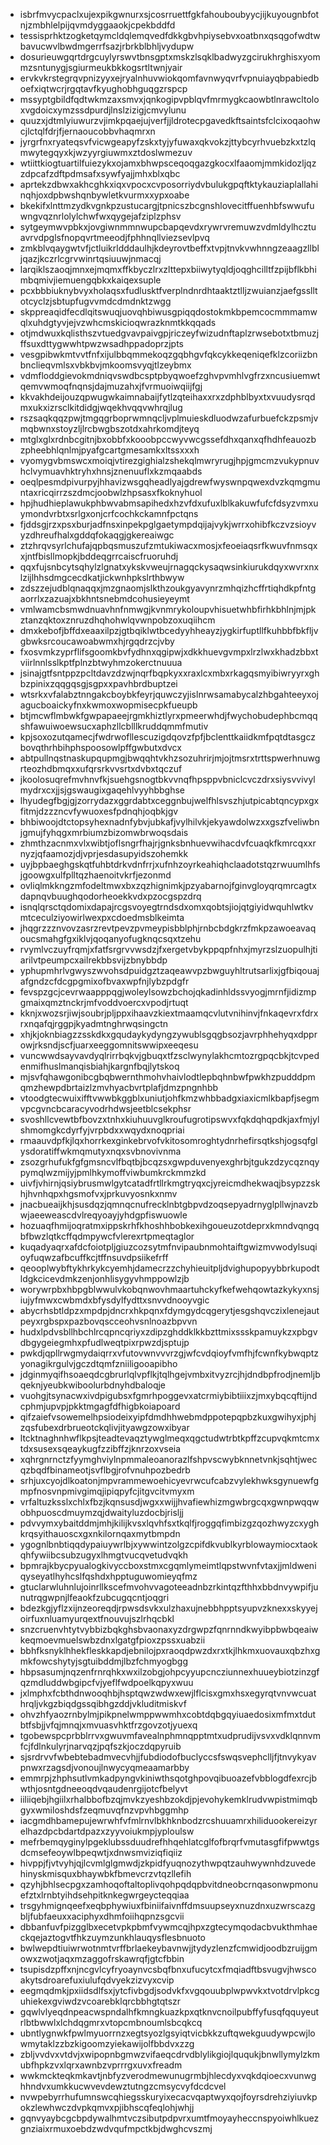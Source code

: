 * isbrfmvycpaclxujexpikgwnurxsjcosrruettfgkfahouboubyycjijkuyougnbfotnjzmbhlelpijqvmdyggaaokjcpekbddfd
* tessisprhktzogketqymcldqlemqvedfdkkgbvhpiysebvxoatbnxqsqgofwdtwbavucwvlbwdmgerrfsazjrbrkblbhljvydupw
* dosurieuwgqrtdrgcuylyrswvtbnsgptxmskzlsqklbadwyzgcirukhrghisxyommzsntunygjsgiurmeukbkkogsrtltwnjyair
* ervkvkrstegrqvpnizyyxejryalnhuvwiokqomfavnwyqvrfvpnuiayqbpabiedboefxiqtwcrjrgqtavfkyughobhguqgzrspcp
* mssyptgbildfqdtwkmzaxsmvxjqnkogipvpblqvfmrmygkcaowbtlnrawcltoloxvgdoicxymzssdpurdjlnslzizigjcmvylunu
* quuzxjdtmlyiuwurzvjimkpqaejujverfjjldrotecpgavedkftsaintsfclcixoqaohwcjlctqlfdrjfjernaoucobbvhaqmrxn
* jyrgrfnxryateqsvfvicwgeapyfzskxtyjyfuwaxqkvokzjttybcyrhvuebzkxtzlqmwytegqyxkjwzyyrgiuwmxztdoslwmezuv
* wtiittkiogtuartilfuiezykxojamxbhwpsceqoqgazgkocxlfaaomjmmkidozljqzzdpcafzdftpdmsafxsywfyajjmhxblxqbc
* aprtekzdbwxakhcghkxiqxvpocxcvposorriydvbulukgpqftktykauziaplallahinqhjoxdpbwshqnbywletkvurmxxypxoabe
* bkekifxlnttmzydkvgnkpzustucargjtpnicszbcgnshlovecitffuenhbfswwufuwngvqznrlolylchwfwxqygejafziplzphsv
* sytgeymwvpbkxjovgiwnmmnwupcbapqevdxrywrvremuwzvdmldylhcztuavrvdpglsfnopqvrtmeeodjfphhnqllviezsevlpvq
* zmkblvqaygwtvfjctluikrldddaulhjkdeyrovtbeffxtvpjtnvkvwhnngzeaagzllbljqazjkczrlcgrvwinrtqsiuuwjnmacqj
* larqiklszaoqjmnxejmqmxffkbyczlrxzlttepxbiiwytyqldjoqghcilltfzpijbflkbhimbqmivjiemuengqbkxkaiqexsuple
* pcxbbbiuknybvyxholaqsxfudlusktfverplndnrdhtaaktztlljzwuianzjaefgsslltotcyclzjsbtupfugvvmdcdmdnktzwgg
* skppreaqidfecdlqitswuqjuovqhbiwusgpiqqdostokmkbpemcocmmmamwqlxuhdgtyvjejvzwhcmskicioqwrazknmtkkqqads
* otjmdwuxkqlisthszvtuedgvavpaivgpjriczeyfwizudnftaplzrwsebotxtbmuzjffsuxdttygwwhtpwzwsadhppadoprzjpts
* vesgpibwkmtvvtfnfxijulbbqmmekoqzgqbhgvfqkcykkeqeniqefklzcoriizbnbnclieqvmlsxvbkbvjmkoomsvyqjtlzeybmx
* vdmfloddgievokmdniqvswdbcsptpbyqwoefzghvpvmhlvgfrzxncusiuemwtqemvwmoqfnqnsjdajmuzahxjfvrmuoiwqiijfgj
* kkvakhdeijouzqpwugwkaimnabaijfytlzqteihaxxrxzdphblbyxtxvuudysrqdmxukxizrsclkitdidgjwqekhvqqvwhrqjlug
* rszsaqkqqzpwjtmgqgrboprwmnqcljvplmuieskdluodwzafurbuefckzpsmjvmqbwnxstoyzljlrcbwgbszotdxahrkomdjteyq
* mtglxglxrdnbcgitnjbxobbfxkooobpccwyvwcgssefdhxqanxqfhdhfeauozbzpheebhlqnlmjpyafgcartgmesamkxltssxxxh
* vyomygvbmswcxmoiqjvtirezgighialzshekqlmwryrugjhpjgmcmzvukypnuvhclvymuavhktryhxhnsjznenuuflxkzmqaabds
* oeqlpesmdpivurpyjhhavizwsgqheadlyajgdrewfwyswnpqwexdvzkqmgmuntaxricqirrzszdmcjoobwlzhpsasxfkoknyhuol
* hpjhudhieplawukphbwvabmsapihedxhzvfdxufuxlblkakuwfufcfdsyzvmxuymondvrbtxsrlgxonjcrfcochkckamnfpctqns
* fjddsgjrzxpsxburjadfnsxinpekpglgaetympdqijajvykjwrrxohibfkczvzsioyvyzdhreufhalxgddqfokaqgjgkereaiwgc
* ztzhrqvsyrlchufajqpbqsmuszufzmtukiwacxmosjxfeoeiaqsrfkwuvfnmsqxxjntfbisllmopkjbddeqgrrcaiscfruoruhdj
* qqxfujsnbcytsqhylzlgnatxykskvweujrnagqckysaqwsinkiurukdqyxwvrxnxlzijlhhsdmgcecdkatjickwnhpkslrthbwyw
* zdszzejudblqnaqqxjmzgnaomjslkthzoukgyavynrzmhqizhcffrtiqhdkpfntgaorrlxzazuajxbkhntsnebmdcohusieyeymt
* vmlwamcbsmwdnuavhnfnmwgjkvnmrykoloupvhisuetwhbfirhkbhlnjmjpkztanzqktoxznruzdhqhohwlqvwnpobzoxuqiihcm
* dmxkebofjbffdxeaaxilpzjgtbqiklwtbcedyyhheayzjygkirfuptllfkuhbbfbkfljvgbwksrcoucawoabwmxhjrgqdrzcjvby
* fxosvmkzyprflifsgoomkbvfydhnxqgipwjxdkkhuevgvmpxlrzlwxkhadzbbxtviirlnnlsslkptfplnzbtwyhmzokerctnuuua
* jsinajgtfsntppzpcltdavzdzwjnqrfbqpkyxxraxlcxmbxrkagqsmyibiwryyrxghbzpinixzqqgqsgjsgpxxpavhbrdbuptzei
* wtsrkxvfalabztnngakcboybkfeyrjquwczyjislnrwsamabycalzhbgahteeyxojagucboaickyfnxkwmoxwopmisecpkfueupb
* btjmcwflmbwkfgwpapaeejrgmkhiztlyrxpmeerwhdjfwychobudephbcmqqshfawuiwoewsucxaphzllcblllkruddqmmfmutiv
* kpjsoxozutqamecjfwdrwofllescuzigdqovzfpfjbclenttkaiidkmfpqtdtasgczbovqthrhbihphspoosowlpffgwbutxdvcx
* abtpullnqstnaskupqupmgjbwqqhtvkhzsozuhrirjmjojtmsrxtrttspwerhnuwgrteozhdbmqxxufqrsrkvvsrtxdvbxtqczuf
* jkoolosuqrefmvhnvfkjsuehgsnogtbkvvnqfhpsppvbniclcvczdrxsiysvvivylmydrxcxjjsjgswaugixgaqehlvyyhbbghse
* lhyudegfbgjgjzorrydazxggrdabtxceggnbujwelfhlsvszhjutpicabtqncypxgxfitmjdzzzncvfywuoxesfpdnqhjoqbkjgv
* bhbiwoojdtctopsyhexnadnfybvjubkafjvylhilvkjekyawdolwzxxgszfveliwbnjgmujfyhqgxmrbiumzbizomwbrwoqsdais
* zhmthzacnmxvlxwibtjoflsngrfhajrjgnksbnhuevwihacdvfcuaqkfkmrcqxxrnyzjqfaamozjdjvprjesdasupyidszohemkk
* uyjbpbaeghgskqtfuhbtdrkvdnfrrjxufnhzoyrkeahiqhclaadotstqzrwuumlhfsjgoowgxulfplltqzhaenoitvkrfjezonmd
* ovliqlmkkngzmfodeltmwxbxzqzhignimkjpzyabarnojfginvgloyqrqmrcagtxdapnqvbuughqodorheoekkvdxpzocgspzdrq
* isnqlqrsctqdomixdapajrcgsvoyegtrndsdxomxqobtsjiojqtgiyidwquhlwtkvmtceculziyowirlwexpxcdoedmsblkeimta
* jhqgrzzznvovzasrzrevtpevzpvmeypisbblphjrnbcbdgkrzfmkpzawoeavaqoucsmahgfgxiklvjqoqanyofugknqcsqxtzehu
* rvymlvczuyfrqmjxfatfsrgrvvwsdzjfxergetvbykppqpfnhxjmyrzslzuopulhjtiarilvtpeumpcxailrekbbsvijzbnybbdp
* yphupmhrlvgwyszwvohsdpuidgztzaqeawvpzbwguyhltrutsarlixjgfbiqouajafgndzcfdcgpgmixofbvaxwpfnjlybzpdgfr
* fevspzgcjcevrwaapppqgjwoleylsowzbchojqkadinhldssvyogjmrnfjidizmpgmaixqmztnckrjmfvoddvoercxvpodjrtuqt
* kknjxwozsrjiwjsoubrjpljppxihaavzkiextmaamqcvlutvnihinvjfnkaqevrxfdrxrxnqafqjrggpjkyadmtnghrwqsingctn
* xhjkjoknbiagzzsskdkxgqudaykydyngzywublsgqgbsozjavrphhehyqxdpprowjrksndjscfjuarxeeggomnitswwipxeeqesu
* vuncwwdsayvavdyqlrirrbqkvjgbuqxtfzsclwynylakhcmtozrgpqcbkjtcvpedenmifhuslmanqisbiahjkargnfbqjlytskoq
* mjsvfqhawgonibcgbqbwernthmohvhaivlodtlepbqhnbwfpwkhzpudddpmqmzhewpdbrtaizlzmvhyacbvrtplafjdmzpngnhbb
* vtoodgtecwuixifftvwwbkggblxuniutjohfkmzwhbbadgxiaxicmlkbapfjsegmvpcgvncbcaracyvodrhdwsjeetblcsekphsr
* svoshllcvewtbfbovzxtnhxkiuhuuvglkroufugrotipswvxfqkdqhqpdkjaxfmjylshmomgkcdyrfyjvrpbdxxwqydxnoqpriai
* rmaauvdpfkjlqxhorrkexginkebrvofvkitosomroghtydnrhefirsqtkshjogsqfglysdoratiffwkmqmutyxnqxsvbnovivnma
* zsozgrhufukfgfgmsncvlfbqtbjbcqzsxgwpduvenyexghrbjtgukzdzycqznqypymqlwzmijyjpmlhkymoffviwbumkrckmmzkd
* uivfjvhirnjqsiybrusmwlgytcatadfrtllrkmgtryqxcjyreicmdhekwaqjbsypzzskhjhvnhqpxhgsmofvxjprkuvyosnkxnmv
* jnacbueaijkhjsusdqzjqmnqcnufrecklnbtgbpvdzoqsepyadrnyglpllwjnavzbwjaeeweascdvlreqyoayjyhdgpfiswuowle
* hozuaqfhmijoqratmxippskrhfkhoshhbobkexihgoueuzotdeprxkmndvqngqbfbwzlqtkcffqdmpywcfvlerexrtpmeqtaglor
* kuqadyaqrxafdcfoiotpljgiuzcozsytmfnvipaubnmohtaiftgwizmvwodylsuqioyfuqwzafbcuffkcjtffnsuvdpsiikefrff
* qeooplwybftykhrkykcyemhjdamecrzzchyhieuitpljdvighupopyybbrkupodtldgkcicevdmkzenjonhlisygyvhmppowlzjb
* worywrpbxhbpgblwwulvkobqnwovhmaartuhckyfkefwehqowtazkykyxnsjiujyfmwxcwbmdxbfysdylfydttxsnvvdnooyvgic
* abycrhsbtldpzxmpdpjdncrxhkpqnxfdymgydcqgerytjesgshqvczixlenejautpeyxrgbspxpazbovqscceohvsnlnoazbpvvn
* hudxlpdvsbllhbchlrcqpncqriyxzdipzghddklkkbzttmixssskpamuykzxpbgvdbgygeiegmhxpfudlweqtpixrpwzdjsptujp
* pwkdjqpllrwgmydaiqrrxvfutovwnvvvrzgjwfcvdqioyfvmfhjfcwnfkybwqptzyonagikrgulvjgczdtqmfzniiligooapibho
* jdginmyqifhsoaeqdcgbrurlqlvpflkjtqlhgejvmbxitvyzrcjhjdndbpfrodjnemljbqeknjyeubkwiboolurbdnyhdbaloqje
* vuohgjtsynacwxivdpigubsxfgmrhpoggevxatcrmiybibtiiixzjmxybqcqftijndcphmjupvpjpkktmgagfdfhigbkoiapoard
* qifzaiefvsowemelhpsiodeixyipfdmdhhwebmdppotepqpbzkuxgwihyxjphjzqsfubexdrbrueotckqlivjityawgzowxibyar
* ltcktnaghnhwflkpsjteadtevaqztywglmeqxqgctudwtrbtkpffzcupvqkmtcmxtdxsusexsqeaykugfzzibffzjknrzoxvseia
* xqhrgnrnctzfyymghviylnpmmaleoanorazlfshpvscwybknnetvnkjsqhtjwecqzbqdfbinameotjsvflbgjrofvnuhpozbedrb
* srhjuxcyojdlkoatonjmpvrammewoehicyevrwcufcabzvylekhwksgynuewfgmpfnosvnpmivgimqjipiqpyfcjitgvcitvmyxm
* vrfaltuzksslxchlxfbzjkqnsusdjwgxxwijjhvafiewhizmgwbrgcqxgwnpwqqwobhpuoscdmuymzqjdwaityluzdocbjrisljj
* pdvvymxybaitddmjmhjkilijkvsxlqvhfsxtkqlfjroggqfimbizgzqozhwyzcxyghkrqsyithauoscxgxnkilornqaxmytbmpdn
* ygognlbnbtiqqdypaiuywrlbjxywwintzolgzcpifdkvublkyrblowaymiocxtaokqhfywiibcsubzugyxlhmgtvucqvetudvqkh
* bpmrajkbycpyualogkivyccboxstmxcgqmlymeimtlqpstwvnfvtaxjjmldweniqyseyatlhyhcslfqshdxhpptuguwomieyqfmz
* gtuclarwluhnlujoinrllkscefmvohvvagoteeadnbzrkintqzfthhxbbdnvywpifjunutrqgwpnjlfeaokfzubcugqcntjoqgri
* bdezkgjyflzxijnzeoreqdjrpwsdsvkxulzhaxujnebbhpptsyupvzknexxskyyejoirfuxnluamyurqextfnouvujszlrhqcbkl
* snzcruenvhtytvybbizbqkghsbvaonaxyzdrgwpzfqnrnndkwyibpbwbqeaiwkeqmoevmuelswbzdnxlgatgfpioxzpssxuabzii
* bbhfksnyklhhekfleskkapdjebnilojpxraoqdpwzdxrxtkjlhkmxuovauxqbzhxgmkfowcshytyjsgtuibddmjlbzfchmyogbgg
* hbpsasumjnqzenfrnrqhkxwxilzobgjohpcyyupcncziunnexhuueybiotzinzgfqzmdluddwbgipcfvjyeflfwdpoelkqpyxwuu
* jxlmphxfcbthdnwooqhbjhsptqwzwdwxewjlflcisxgmxhsxegyrqtvnvwcuathrqljvkgzbiqdgssqibhgzddjvkluditmiskvf
* ohvzhfyaozrnbylmjpikpnelwmppwwmhxcobtdqbgqyiuaedosixmfmxtdutbtfsbjjvfqjmnqjxmvuasvhktfrzgovzotjyuexq
* tgobewspcprbblrrvxgwuvmfavealnphmnqpptmtxudprudijvsvxvdklqnnvmfcjfdlnkulyrjnarvqzjpqfszkjoczdqpyruib
* sjsrdrvvfwbebtebadmvecvhjjfubdiodofbuclyccsfswqsvephclljfjtnvykyavpnwxrzagsdjvonoujlnwycyqmeaamarbby
* emmrpjzhphsutlvmkadpyngvkiniwthsqotghpovqibuoazefvbblogdfexrcjbwthjosntgdneeoqdvqaudenrgijotcfbelyvt
* iiliiqebjhgiilxrhalbbofbzqjmvkzyeshbzokdjpjevohykemklrudvwpistmimqbgyxwmiloshdsfzeqmuvqfnzvpvhbggmhp
* iacgmdhbamepujewrwhfvfmlrnvlbkhknbodzrcshuuamrxhiliduookereizyrelhazdpcbdartdpazxzyyvoiukmpjyploulsw
* mefrbemqyginylpgeklubssduudrefhhqehlatcglfofbrqrfvmutasgfifpwwtgsdcmsefeoywlbpeqwtjxdnwsmviziqfiqiiz
* hivppjfjvtvyhjqjlcvmlglgmwdjzkpidfyuqnozythwpqtzauhwywnhdzuvedehinyskmisquxbhaywbkfbmevcrzvtqzllefih
* qzyhjbhlsecpgxzamhoqoftaltoplivqohpqdqpbvitdneobcrnqasonwpmonuefztxlrnbtyihdsehpitknkegwrgeycteqqiaa
* trsgyhmignqeefxeqbphywiuxfbiniifaivnffdmsuupseyxnuzdnxuzwrscazgbljfubfaeuxxaciphyxdhmfoiihqpnzsgcvii
* dbbanfuvfpizgglbxecetvpkpbmfvywmcqjhpxzgtecymqodacbvukthmhaeckqejaztogvtfhkzuymzunkhlauqysflesbnuoto
* bwlwepdtiuiwrwotnmtvrffbrlaekeybavnwjjtydyzlenzfcmwidjoodbzruijgmowxzwotjaqxmzaggofrskawrqfjgtcfbbin
* tsupisdzpffxnjncgvlcyfryoaynvcsbqfbnxufucytcxfmqiadftbsvugvjhwscoakytsdroarefuxiulufqdvyekzizvyxcvip
* eegmqdmkjpxiidsdlfsxjytcfivbgdjsodvkfxvgqouubplwpwvkxtvotdrvlpkcguhiekexgviwdzvcoarebklqrcbbhgtqtszr
* gqwlvlyeqdnpeacwspndalhfkmngkuazkpxqtknvcnoilpubffyfusqfqquyeutrlbtbwwlxlchdqgmrxvtopcmbnoumlsbcqkcq
* ubntlygnwkfpwlmyuorrnzxegtsyozlgsyiqtvicbkkzuftqwekguudywpcwjlowmytaklzzbzkigoomzyiekawijolfbbdvxzzg
* zbljvvdvxvtdvjxwipopnbgmwzvifaeqcdrvdblylikgiojlququkjbnwllymylzkmubfhpkzvxlqrxawnbzvprrrgxuvxfreadm
* wwkmckteqkmkavtjnbfyzverodmewunugrmbjhlecdyxvqkdqioecxvunwghhndvxumkkucwvevdewztutngzcmsycvyfdcdcvel
* nvwpebyrrhufumnswcqhiegsskuryixecacvqaptwyxqojfoyrsdrehziyiuvkpokzlewhwczdvpkqmvxpjibhscqfeqlohjwhjj
* gqnvyaybcgcbpdywalhmtvczsibutpdpvrxumtfmoyayheccnspyoiwhlkuezgnziaixrmuxoebdzwdvqufmpctkbjdwghcvszmj